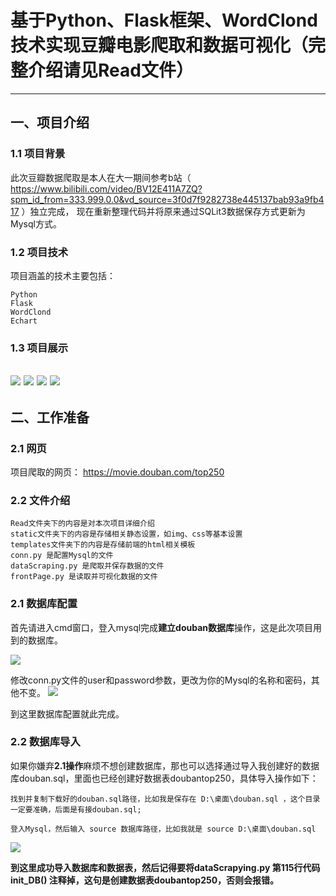 # 基于Python、Flask框架、WordClond技术实现豆瓣电影爬取和数据可视化（完整介绍请见Read文件）
---------------------------------------------------------------------
## 一、项目介绍
### 1.1 项目背景
  此次豆瓣数据爬取是本人在大一期间参考b站（ https://www.bilibili.com/video/BV12E411A7ZQ?spm_id_from=333.999.0.0&vd_source=3f0d7f9282738e445137bab93a9fb417 ）独立完成，
现在重新整理代码并将原来通过SQLit3数据保存方式更新为Mysql方式。
### 1.2 项目技术
  项目涵盖的技术主要包括：

    Python
    Flask
    WordClond
    Echart
### 1.3 项目展示
![](img/dcbc089b6461c00b7681b8f7a630749.png)
![](img/ee140d993b73d1a8fcbc02e290edf44.png)
![](img/9f14bad37fede80668077dda7436ff3.png)
![](img/3fc5713812cbcf2b5e894174799c24c.png)
---------------------------------------------------------------------
## 二、工作准备
### 2.1 网页
  项目爬取的网页： https://movie.douban.com/top250

### 2.2 文件介绍
    Read文件夹下的内容是对本次项目详细介绍
    static文件夹下的内容是存储相关静态设置，如img、css等基本设置
    templates文件夹下的内容是存储前端的html相关模板
    conn.py 是配置Mysql的文件
    dataScraping.py 是爬取并保存数据的文件
    frontPage.py 是读取并可视化数据的文件
    
### 2.1 数据库配置
  首先请进入cmd窗口，登入mysql完成**建立douban数据库**操作，这是此次项目用到的数据库。

![](img/14a0d12acac1b41411d9a984a5fa47b.png)
  

  修改conn.py文件的user和password参数，更改为你的Mysql的名称和密码，其他不变。
![](img/e69a6a40944f79e94850e18f5096a40.png)

  到这里数据库配置就此完成。

### 2.2 数据库导入
  如果你嫌弃**2.1操作**麻烦不想创建数据库，那也可以选择通过导入我创建好的数据库douban.sql，里面也已经创建好数据表doubantop250，具体导入操作如下：
    
    找到并复制下载好的douban.sql路径，比如我是保存在 D:\桌面\douban.sql ，这个目录一定要准确，后面是有接douban.sql;
    
    登入Mysql，然后输入 source 数据库路径，比如我就是 source D:\桌面\douban.sql

![](img/af90f6433c919cc1eca801da79e2ee7.png)

  **到这里成功导入数据库和数据表，然后记得要将dataScrapying.py 第115行代码 init_DB() 注释掉，这句是创建数据表doubantop250，否则会报错。**


